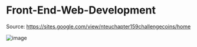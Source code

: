 # Front-End-Web-Development

Source: https://sites.google.com/view/nteuchapter159challengecoins/home 

![image](https://github.com/Traviskthomas/Front-End-Web-Development/assets/166442537/09e1719a-f62a-4830-a39d-119d7d9a0291)

